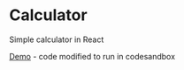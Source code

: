 # Calculator

Simple calculator in React

[Demo](https://codesandbox.io/s/6zqrm1v25n) - code modified to run in codesandbox

